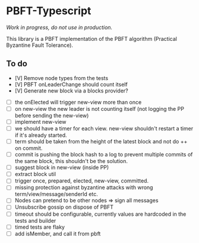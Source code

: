 # PBFT-Typescript

*Work in progress, do not use in production.*

This library is a PBFT implementation of the PBFT algorithm (Practical Byzantine Fault Tolerance).

## To do

- [V] Remove node types from the tests
- [V] PBFT onLeaderChange should count itself
- [V] Generate new block via a blocks provider?
- [ ] the onElected will trigger new-view more than once
- [ ] on new-view the new leader is not counting itself (not logging the PP before sending the new-view)
- [ ] implement new-view
- [ ] we should have a timer for each view. new-view shouldn't restart a timer if it's already started.
- [ ] term should be taken from the height of the latest block and not do ++ on commit.
- [ ] commit is pushing the block hash to a log to prevent multiple commits of the same block, this shouldn't be the solution.
- [ ] suggest block in new-view (inside PP)
- [ ] extract block util
- [ ] trigger once, prepared, elected, new-view, committed.
- [ ] missing protection against byzantine attacks with wrong term/view/message/senderId etc.
- [ ] Nodes can pretend to be other nodes => sign all messages
- [ ] Unsubscribe gossip on dispose of PBFT
- [ ] timeout should be configurable, currently values are hardcoded in the tests and builder
- [ ] timed tests are flaky
- [ ] add isMember, and call it from pbft
